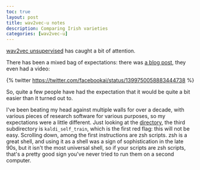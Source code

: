 ```yaml
---
toc: true
layout: post
title: wav2vec-u notes
description: Comparing Irish varieties
categories: [wav2vec-u]
---
```


[wav2vec unsupervised](https://arxiv.org/abs/1904.05862) has caught a bit of attention. 

There has been a mixed bag of expectations: there was [a blog post](https://ai.facebook.com/blog/wav2vec-unsupervised-speech-recognition-without-supervision/), they even had a video:

{% twitter https://twitter.com/facebookai/status/1399750058883444738 %}

So, quite a few people have had the expectation that it would be quite a bit easier than it turned out to.

I've been beating my head against multiple walls for over a decade, with various pieces of research software for various purposes, so my expectations were a little different. Just looking at the [directory](https://github.com/pytorch/fairseq/tree/master/examples/wav2vec/unsupervised), the third subdirectory is `kaldi_self_train`, which is the first red flag: this will not be easy. Scrolling down, among the first instructions are zsh scripts. zsh is a great shell, and using it as a shell was a sign of sophistication in the late 90s, but it isn't the most universal shell, so if your scripts are zsh scripts, that's a pretty good sign you've never tried to run them on a second computer.

